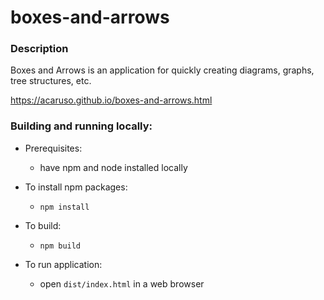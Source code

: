 # boxes-and-arrows

### Description

Boxes and Arrows is an application for quickly creating diagrams, graphs, tree structures, etc.

https://acaruso.github.io/boxes-and-arrows.html

### Building and running locally:

- Prerequisites:
    - have npm and node installed locally

- To install npm packages:
    - `npm install`

- To build:
    - `npm build`

- To run application:
    - open `dist/index.html` in a web browser


